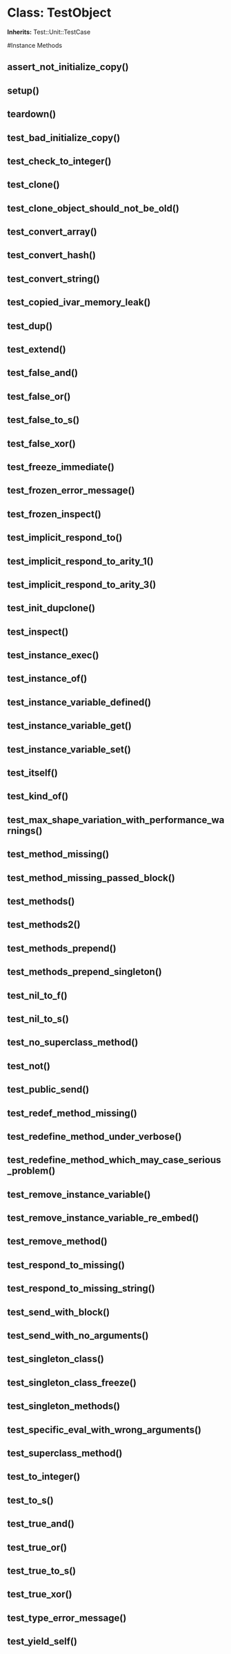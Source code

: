 # Class: TestObject
**Inherits:** Test::Unit::TestCase
    




#Instance Methods
## assert_not_initialize_copy() [](#method-i-assert_not_initialize_copy)

## setup() [](#method-i-setup)

## teardown() [](#method-i-teardown)

## test_bad_initialize_copy() [](#method-i-test_bad_initialize_copy)

## test_check_to_integer() [](#method-i-test_check_to_integer)

## test_clone() [](#method-i-test_clone)

## test_clone_object_should_not_be_old() [](#method-i-test_clone_object_should_not_be_old)

## test_convert_array() [](#method-i-test_convert_array)

## test_convert_hash() [](#method-i-test_convert_hash)

## test_convert_string() [](#method-i-test_convert_string)

## test_copied_ivar_memory_leak() [](#method-i-test_copied_ivar_memory_leak)

## test_dup() [](#method-i-test_dup)

## test_extend() [](#method-i-test_extend)

## test_false_and() [](#method-i-test_false_and)

## test_false_or() [](#method-i-test_false_or)

## test_false_to_s() [](#method-i-test_false_to_s)

## test_false_xor() [](#method-i-test_false_xor)

## test_freeze_immediate() [](#method-i-test_freeze_immediate)

## test_frozen_error_message() [](#method-i-test_frozen_error_message)

## test_frozen_inspect() [](#method-i-test_frozen_inspect)

## test_implicit_respond_to() [](#method-i-test_implicit_respond_to)

## test_implicit_respond_to_arity_1() [](#method-i-test_implicit_respond_to_arity_1)

## test_implicit_respond_to_arity_3() [](#method-i-test_implicit_respond_to_arity_3)

## test_init_dupclone() [](#method-i-test_init_dupclone)

## test_inspect() [](#method-i-test_inspect)

## test_instance_exec() [](#method-i-test_instance_exec)

## test_instance_of() [](#method-i-test_instance_of)

## test_instance_variable_defined() [](#method-i-test_instance_variable_defined)

## test_instance_variable_get() [](#method-i-test_instance_variable_get)

## test_instance_variable_set() [](#method-i-test_instance_variable_set)

## test_itself() [](#method-i-test_itself)

## test_kind_of() [](#method-i-test_kind_of)

## test_max_shape_variation_with_performance_warnings() [](#method-i-test_max_shape_variation_with_performance_warnings)

## test_method_missing() [](#method-i-test_method_missing)

## test_method_missing_passed_block() [](#method-i-test_method_missing_passed_block)

## test_methods() [](#method-i-test_methods)

## test_methods2() [](#method-i-test_methods2)

## test_methods_prepend() [](#method-i-test_methods_prepend)

## test_methods_prepend_singleton() [](#method-i-test_methods_prepend_singleton)

## test_nil_to_f() [](#method-i-test_nil_to_f)

## test_nil_to_s() [](#method-i-test_nil_to_s)

## test_no_superclass_method() [](#method-i-test_no_superclass_method)

## test_not() [](#method-i-test_not)

## test_public_send() [](#method-i-test_public_send)

## test_redef_method_missing() [](#method-i-test_redef_method_missing)

## test_redefine_method_under_verbose() [](#method-i-test_redefine_method_under_verbose)

## test_redefine_method_which_may_case_serious_problem() [](#method-i-test_redefine_method_which_may_case_serious_problem)

## test_remove_instance_variable() [](#method-i-test_remove_instance_variable)

## test_remove_instance_variable_re_embed() [](#method-i-test_remove_instance_variable_re_embed)

## test_remove_method() [](#method-i-test_remove_method)

## test_respond_to_missing() [](#method-i-test_respond_to_missing)

## test_respond_to_missing_string() [](#method-i-test_respond_to_missing_string)

## test_send_with_block() [](#method-i-test_send_with_block)

## test_send_with_no_arguments() [](#method-i-test_send_with_no_arguments)

## test_singleton_class() [](#method-i-test_singleton_class)

## test_singleton_class_freeze() [](#method-i-test_singleton_class_freeze)

## test_singleton_methods() [](#method-i-test_singleton_methods)

## test_specific_eval_with_wrong_arguments() [](#method-i-test_specific_eval_with_wrong_arguments)

## test_superclass_method() [](#method-i-test_superclass_method)

## test_to_integer() [](#method-i-test_to_integer)

## test_to_s() [](#method-i-test_to_s)

## test_true_and() [](#method-i-test_true_and)

## test_true_or() [](#method-i-test_true_or)

## test_true_to_s() [](#method-i-test_true_to_s)

## test_true_xor() [](#method-i-test_true_xor)

## test_type_error_message() [](#method-i-test_type_error_message)

## test_yield_self() [](#method-i-test_yield_self)

